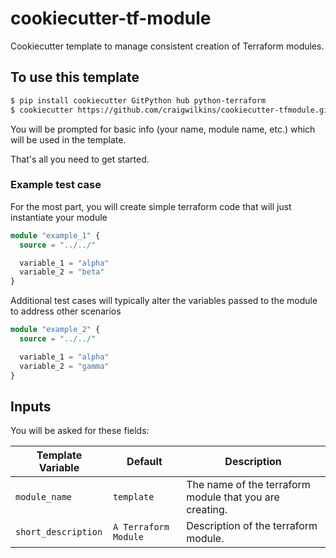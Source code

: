 # cookiecutter-tf-module

Cookiecutter template to manage consistent creation of Terraform modules.

## To use this template

```bash
$ pip install cookiecutter GitPython hub python-terraform
$ cookiecutter https://github.com/craigwilkins/cookiecutter-tfmodule.git
```

You will be prompted for basic info (your name, module name, etc.) which will be used in the template.

That's all you need to get started.

### Example test case
For the most part, you will create simple terraform code that will just instantiate your module
```terraform
module "example_1" {
  source = "../../"

  variable_1 = "alpha"
  variable_2 = "beta"
}
```

Additional test cases will typically alter the variables passed to the module to address other scenarios
```terraform
module "example_2" {
  source = "../../"

  variable_1 = "alpha"
  variable_2 = "gamma"
}
```

## Inputs

You will be asked for these fields:

| Template Variable  | Default | Description |
| ------------------ | ------- | ----------- |
| ``module_name`` | ``template`` | The name of the terraform module that you are creating. |
| ``short_description`` | ``A Terraform Module`` | Description of the terraform module. |
